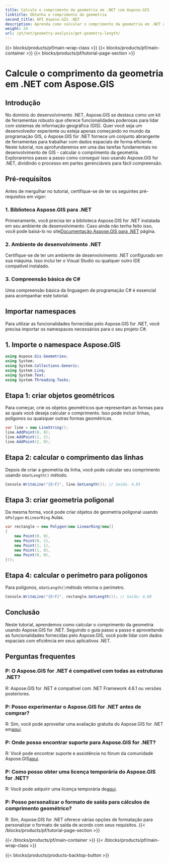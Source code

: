 ```yaml
---
title: Calcule o comprimento da geometria em .NET com Aspose.GIS
linktitle: Obtenha o comprimento da geometria
second_title: API Aspose.GIS .NET
description: Aprenda como calcular o comprimento da geometria em .NET usando Aspose.GIS para manipulação eficiente de dados espaciais. Guia passo a passo com exemplos de código.
weight: 24
url: /pt/net/geometry-analysis/get-geometry-length/
---
```


{{< blocks/products/pf/main-wrap-class >}}
{{< blocks/products/pf/main-container >}}
{{< blocks/products/pf/tutorial-page-section >}}

# Calcule o comprimento da geometria em .NET com Aspose.GIS

## Introdução
No domínio do desenvolvimento .NET, Aspose.GIS se destaca como um kit de ferramentas robusto que oferece funcionalidades poderosas para lidar com sistemas de informação geográfica (GIS). Quer você seja um desenvolvedor experiente ou esteja apenas começando no mundo da programação GIS, o Aspose.GIS for .NET fornece um conjunto abrangente de ferramentas para trabalhar com dados espaciais de forma eficiente. Neste tutorial, nos aprofundaremos em uma das tarefas fundamentais no desenvolvimento de GIS - calcular o comprimento da geometria. Exploraremos passo a passo como conseguir isso usando Aspose.GIS for .NET, dividindo o processo em partes gerenciáveis para fácil compreensão.
## Pré-requisitos
Antes de mergulhar no tutorial, certifique-se de ter os seguintes pré-requisitos em vigor:
### 1. Biblioteca Aspose.GIS para .NET
 Primeiramente, você precisa ter a biblioteca Aspose.GIS for .NET instalada em seu ambiente de desenvolvimento. Caso ainda não tenha feito isso, você pode baixá-lo no site[Documentação Aspose.GIS para .NET](https://reference.aspose.com/gis/net/) página.
### 2. Ambiente de desenvolvimento .NET
Certifique-se de ter um ambiente de desenvolvimento .NET configurado em sua máquina. Isso inclui ter o Visual Studio ou qualquer outro IDE compatível instalado.
### 3. Compreensão básica de C#
Uma compreensão básica da linguagem de programação C# é essencial para acompanhar este tutorial.

## Importar namespaces
Para utilizar as funcionalidades fornecidas pelo Aspose.GIS for .NET, você precisa importar os namespaces necessários para o seu projeto C#.
## 1. Importe o namespace Aspose.GIS
```csharp
using Aspose.Gis.Geometries;
using System;
using System.Collections.Generic;
using System.Linq;
using System.Text;
using System.Threading.Tasks;
```

## Etapa 1: criar objetos geométricos
Para começar, crie os objetos geométricos que representam as formas para as quais você deseja calcular o comprimento. Isso pode incluir linhas, polígonos ou quaisquer outras formas geométricas.
```csharp
var line = new LineString();
line.AddPoint(0, 0);
line.AddPoint(2, 2);
line.AddPoint(2, 0);
```
## Etapa 2: calcular o comprimento das linhas
 Depois de criar a geometria da linha, você pode calcular seu comprimento usando o`GetLength()` método.
```csharp
Console.WriteLine("{0:F}", line.GetLength()); // Saída: 4,83
```
## Etapa 3: criar geometria poligonal
 Da mesma forma, você pode criar objetos de geometria poligonal usando o`Polygon` e`LinearRing` Aulas.
```csharp
var rectangle = new Polygon(new LinearRing(new[]
{
    new Point(0, 0),
    new Point(0, 1),
    new Point(1, 1),
    new Point(1, 0),
    new Point(0, 0),
}));
```
## Etapa 4: calcular o perímetro para polígonos
 Para polígonos, o`GetLength()`método retorna o perímetro.
```csharp
Console.WriteLine("{0:F}", rectangle.GetLength()); // Saída: 4,00
```

## Conclusão
Neste tutorial, aprendemos como calcular o comprimento da geometria usando Aspose.GIS for .NET. Seguindo o guia passo a passo e aproveitando as funcionalidades fornecidas pelo Aspose.GIS, você pode lidar com dados espaciais com eficiência em seus aplicativos .NET.
## Perguntas frequentes
### P: O Aspose.GIS for .NET é compatível com todas as estruturas .NET?
R: Aspose.GIS for .NET é compatível com .NET Framework 4.6.1 ou versões posteriores.
### P: Posso experimentar o Aspose.GIS for .NET antes de comprar?
 R: Sim, você pode aproveitar uma avaliação gratuita do Aspose.GIS for .NET em[aqui](https://releases.aspose.com/).
### P: Onde posso encontrar suporte para Aspose.GIS for .NET?
 R: Você pode encontrar suporte e assistência no fórum da comunidade Aspose.GIS[aqui](https://forum.aspose.com/c/gis/33).
### P: Como posso obter uma licença temporária do Aspose.GIS for .NET?
 R: Você pode adquirir uma licença temporária de[aqui](https://purchase.aspose.com/temporary-license/).
### P: Posso personalizar o formato de saída para cálculos de comprimento geométrico?
R: Sim, Aspose.GIS for .NET oferece várias opções de formatação para personalizar o formato de saída de acordo com seus requisitos.
{{< /blocks/products/pf/tutorial-page-section >}}

{{< /blocks/products/pf/main-container >}}
{{< /blocks/products/pf/main-wrap-class >}}

{{< blocks/products/products-backtop-button >}}
